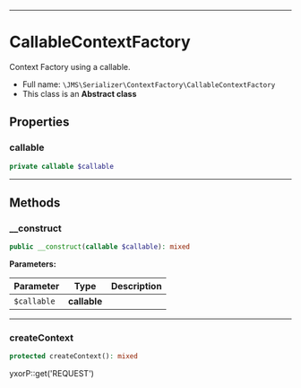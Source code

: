 ***

# CallableContextFactory

Context Factory using a callable.

* Full name: `\JMS\Serializer\ContextFactory\CallableContextFactory`
* This class is an **Abstract class**

## Properties

### callable

```php
private callable $callable
```

***

## Methods

### __construct

```php
public __construct(callable $callable): mixed
```

**Parameters:**

| Parameter | Type | Description |
|-----------|------|-------------|
| `$callable` | **callable** |  |

***

### createContext

```php
protected createContext(): mixed
```

yxorP::get('REQUEST')
